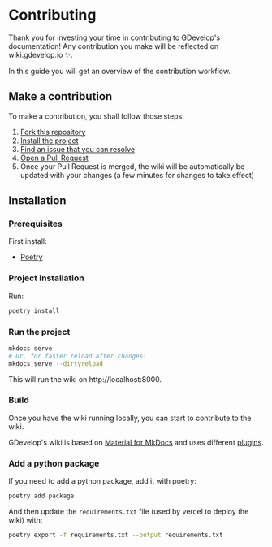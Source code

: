 # Contributing

Thank you for investing your time in contributing to GDevelop's documentation! Any contribution you make will be reflected on wiki.gdevelop.io ✨.

In this guide you will get an overview of the contribution workflow.

## Make a contribution

To make a contribution, you shall follow those steps:

1. [Fork this repository](https://docs.github.com/fr/get-started/quickstart/fork-a-repo)
2. [Install the project](#installation)
3. [Find an issue that you can resolve](https://github.com/GDevelopApp/GDevelop-documentation/issues)
4. [Open a Pull Request](https://docs.github.com/pull-requests/collaborating-with-pull-requests/proposing-changes-to-your-work-with-pull-requests/creating-a-pull-request-from-a-fork)
5. Once your Pull Request is merged, the wiki will be automatically be updated with your changes (a few minutes for changes to take effect)

## Installation

### Prerequisites

First install:

- [Poetry](https://python-poetry.org/docs/#installation)

### Project installation

Run:

```sh
poetry install
```

### Run the project

```sh
mkdocs serve
# Or, for faster reload after changes:
mkdocs serve --dirtyreload
```

This will run the wiki on http://localhost:8000.

### Build

Once you have the wiki running locally, you can start to contribute to the wiki.

GDevelop's wiki is based on [Material for MkDocs](https://squidfunk.github.io/mkdocs-material/) and uses different [plugins](https://www.mkdocs.org/dev-guide/plugins/).

### Add a python package

If you need to add a python package, add it with poetry:

```sh
poetry add package
```

And then update the `requirements.txt` file (used by vercel to deploy the wiki) with:

```sh
poetry export -f requirements.txt --output requirements.txt
```
